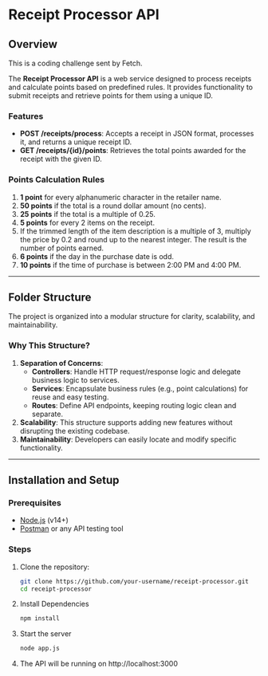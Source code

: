 # Receipt Processor API

## Overview

This is a coding challenge sent by Fetch.

The **Receipt Processor API** is a web service designed to process receipts and calculate points based on predefined rules. It provides functionality to submit receipts and retrieve points for them using a unique ID.

### Features

- **POST /receipts/process**: Accepts a receipt in JSON format, processes it, and returns a unique receipt ID.
- **GET /receipts/{id}/points**: Retrieves the total points awarded for the receipt with the given ID.

### Points Calculation Rules

1. **1 point** for every alphanumeric character in the retailer name.
2. **50 points** if the total is a round dollar amount (no cents).
3. **25 points** if the total is a multiple of 0.25.
4. **5 points** for every 2 items on the receipt.
5. If the trimmed length of the item description is a multiple of 3, multiply the price by 0.2 and round up to the nearest integer. The result is the number of points earned.
6. **6 points** if the day in the purchase date is odd.
7. **10 points** if the time of purchase is between 2:00 PM and 4:00 PM.

---

## Folder Structure

The project is organized into a modular structure for clarity, scalability, and maintainability.


### Why This Structure?

1. **Separation of Concerns**:
   - **Controllers**: Handle HTTP request/response logic and delegate business logic to services.
   - **Services**: Encapsulate business rules (e.g., point calculations) for reuse and easy testing.
   - **Routes**: Define API endpoints, keeping routing logic clean and separate.
2. **Scalability**: This structure supports adding new features without disrupting the existing codebase.
3. **Maintainability**: Developers can easily locate and modify specific functionality.

---

## Installation and Setup

### Prerequisites

- [Node.js](https://nodejs.org/) (v14+)
- [Postman](https://www.postman.com/) or any API testing tool

### Steps

1. Clone the repository:
   ```bash
   git clone https://github.com/your-username/receipt-processor.git
   cd receipt-processor

2. Install Dependencies
    ```bash
    npm install

3. Start the server
    ```bash
    node app.js

4. The API will be running on http://localhost:3000